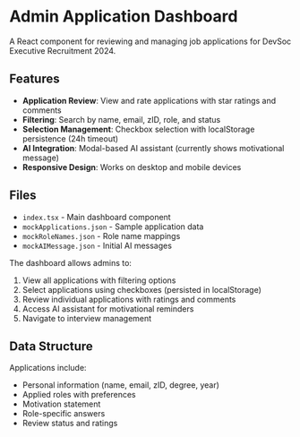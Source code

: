# Admin Application Dashboard

A React component for reviewing and managing job applications for DevSoc Executive Recruitment 2024.

## Features

- **Application Review**: View and rate applications with star ratings and comments
- **Filtering**: Search by name, email, zID, role, and status
- **Selection Management**: Checkbox selection with localStorage persistence (24h timeout)
- **AI Integration**: Modal-based AI assistant (currently shows motivational message)
- **Responsive Design**: Works on desktop and mobile devices

## Files

- `index.tsx` - Main dashboard component
- `mockApplications.json` - Sample application data
- `mockRoleNames.json` - Role name mappings
- `mockAIMessage.json` - Initial AI messages

The dashboard allows admins to:
1. View all applications with filtering options
2. Select applications using checkboxes (persisted in localStorage)
3. Review individual applications with ratings and comments
4. Access AI assistant for motivational reminders
5. Navigate to interview management

## Data Structure

Applications include:
- Personal information (name, email, zID, degree, year)
- Applied roles with preferences
- Motivation statement
- Role-specific answers
- Review status and ratings 